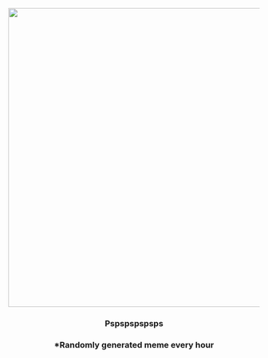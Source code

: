 <p align="center">
        <img src="https://i.redd.it/tt3dut7084x91.jpg" width="600" height="600">
        </p>
        <h3 align="center">Pspspspspsps</h3>
        <h3 align="center">*Randomly generated meme every hour</h3>
    